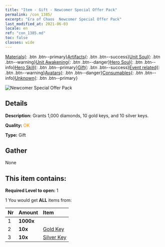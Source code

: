 ```yaml
---
title: "Item - Gift - Newcomer Special Offer Pack"
permalink: /con_1385/
excerpt: "Era of Chaos  Newcomer Special Offer Pack"
last_modified_at: 2021-06-03
locale: en
ref: "con_1385.md"
toc: false
classes: wide
---
```

 [Materials](/Items/){: .btn .btn--primary}[Artifacts](/Items/Artifacts/){: .btn .btn--success}[Unit Soul](/Items/UnitSoul/){: .btn .btn--warning}[Unit Awakening](/Items/UnitAwakening/){: .btn .btn--danger}[Hero Soul](/Items/HeroSoul/){: .btn .btn--info}[Hero Skill](/Items/HeroSkill/){: .btn .btn--primary}[Gift](/Items/Gift/){: .btn .btn--success}[Event related](/Items/Events/){: .btn .btn--warning}[Avatars](/Items/Avatars/){: .btn .btn--danger}[Consumables](/Items/Consumables/){: .btn .btn--info}[Unknown](/Items/Unknown/){: .btn .btn--primary}

 ![Newcomer Special Offer Pack](/images/t/i_907183.png)

## Details
 **Description:** Grants 1,000 diamonds, 10 gold keys, and 10 silver keys.

 **Quality:** <span style="color: #FF8C00">OK</span>

 **Type:** Gift

## Gather

  None

## This item contains:

 **Required Level to open:** 1

 1 You would get **ALL** items  from:

  | Nr | Amount |     Item    |
  |:---|:-------|:------------|
  | 1 |  **1000x** | <i class="fas fa-gem"/> |  | 
  | 2 |  **10x** | [Gold Key](/Items/con_783/) |  | 
  | 3 |  **10x** | [Silver Key](/Items/con_693/) |  | 

